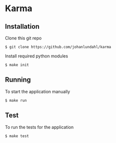 # Karma

## Installation

Clone this git repo

```
$ git clone https://github.com/johanlundahl/karma
```

Install required python modules

```
$ make init
```

## Running

To start the application manually 
```
$ make run
```

## Test
To run the tests for the application
```
$ make test
```
